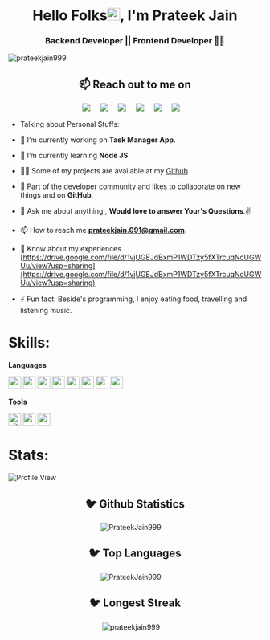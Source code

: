 <h1 align="center">Hello Folks<img src="https://media.giphy.com/media/hvRJCLFzcasrR4ia7z/giphy.gif" width="25px">, I'm Prateek Jain</h1>
  <h3 align="center">Backend Developer || Frontend Developer 👨‍💻</h3
  
<p align="left"> <img src="https://komarev.com/ghpvc/?username=prateekjain999&label=Profile%20views&color=0e75b6&style=flat" alt="prateekjain999" /> </p>


<h2 align="center">📫 Reach out to me on</h2>
<p align="center">
  <a target="_blank"href="https://www.linkedin.com/in/prateek-jain-a4b964126/"><img src="https://img.shields.io/badge/linkedin-%230077B5.svg?&style=for-the-badge&logo=linkedin&logoColor=skyblue" /></a>&nbsp;&nbsp;&nbsp;&nbsp;
  <a target="_blank"href="https://twitter.com/pk9997481571"><img src="https://img.shields.io/badge/twitter-%231DA1F2.svg?&style=for-the-badge&logo=twitter&logoColor=white" /></a>&nbsp;&nbsp;&nbsp;&nbsp;
  <a href="mailto:prateekjain.091@gmail.com?subject=Hello%20Prateek,%20From%20Github"><img src="https://img.shields.io/badge/gmail-%23D14836.svg?&style=for-the-badge&logo=gmail&logoColor=red" /></a>&nbsp;&nbsp;&nbsp;&nbsp;
  <a href="https://www.instagram.com/1_prateek_jain_1"><img src="https://img.shields.io/badge/instagram-%23D14836.svg?&style=for-the-badge&logo=instagram&logoColor=pink" /></a>&nbsp;&nbsp;&nbsp;&nbsp;
  <a href="https://fb.com/shazadaa.boy"><img src="https://img.shields.io/badge/Facebook-%233776AB.svg?&style=for-the-badge&logo=facebook&logoColor=white&color=blue" /></a>&nbsp;&nbsp;&nbsp;&nbsp;
  <a href="https://www.hackerrank.com/jain22719"><img src="https://img.shields.io/badge/HackerRank-%233776AB.svg?&style=for-the-badge&logo=hackerrank&logoColor=white&color=darkgreen" /></a>&nbsp;&nbsp;&nbsp;&nbsp;
</p>

  
* Talking about Personal Stuffs:

- 🔭 I’m currently working on **Task Manager App**.

- 🌱 I’m currently learning **Node JS**.

- 👨‍💻 Some of my projects are available at my [Github](https://github.com/PrateekJain999?tab=repositories)

- 👯 Part of the developer community and likes to collaborate on new things and on **GitHub**.

- 💬  Ask me about anything , **Would love to answer Your's Questions**.✌

- 📫 How to reach me **prateekjain.091@gmail.com**.

- 📄 Know about my experiences [https://drive.google.com/file/d/1vjUGEJdBxmP1WDTzy5fXTrcuqNcUGWUu/view?usp=sharing](https://drive.google.com/file/d/1vjUGEJdBxmP1WDTzy5fXTrcuqNcUGWUu/view?usp=sharing)

<!---- 💪 Want motivation to code? Head over to my this **[[github repo](https://github.com/Ayush7614/50Days50Projects)] You're in for a surprise** 😉..--->

- ⚡ Fun fact: Beside's programming, I enjoy eating food, travelling and listening music.


# Skills:

**Languages**

 *<img src ="https://img.shields.io/badge/python-%233776AB.svg?&style=flat-square&logo=python&logoColor=white" height=25>  <img src ="https://camo.githubusercontent.com/d423cf12cc9ec53976db472d8844305e3f324418/68747470733a2f2f696d672e736869656c64732e696f2f62616467652f2d4a6176615363726970742d626c61636b3f7374796c653d666c61742d737175617265266c6f676f3d6a617661736372697074" height=25>  <img src ="https://img.shields.io/badge/c++%20-%2300599C.svg?&style=for-the-badge&logo=c%2B%2B&logoColor=white" height=25>  <img src ="https://img.shields.io/badge/html5%20-%23E34F26.svg?&style=for-the-badge&logo=html5&logoColor=white" height=25>  <img src ="https://img.shields.io/badge/css3%20-%231572B6.svg?&style=for-the-badge&logo=css3&logoColor=white" height=25>  <img src ="https://img.shields.io/badge/java-%23ED8B00.svg?&style=for-the-badge&logo=java&logoColor=white" height=25>  <img src="https://img.shields.io/badge/mysql-%233776AB.svg?&style=flat-square&logo=mysql&logoColor=white" alt="mysql" height=25>  <img src="https://img.shields.io/badge/mongodb-%233776AB.svg?&style=flat-square&logo=mongodb&logoColor=white" alt="mongodb" height=25>*
 
 **Tools**
 
 *<img src="https://img.shields.io/badge/Git-%233776AB.svg?&style=flat-square&logo=git&logoColor=white" alt="git" height=25/>  <img src="https://img.shields.io/badge/Postman-%233776AB.svg?&style=flat-square&logo=postman&logoColor=white" alt="postman" height=25>  <img src="https://img.shields.io/badge/Eclipse-%233776AB.svg?&style=flat-square&logo=Eclipse&logoColor=white" alt="postman" height=25>*

 # Stats:
 
![Profile View](http://estruyf-github.azurewebsites.net/api/VisitorHit?user=PrateekJain999&repo=github-visitors-badge&countColorcountColor&countColor=%237B1E7A)

<h2 align="center">🐦 Github Statistics </h2>
<p align="center">
<img src="https://github-readme-stats.vercel.app/api?username=PrateekJain999&layout=compact&hide=html&theme=jolly" alt="PrateekJain999" />&nbsp;&nbsp;&nbsp;&nbsp;
</p>

<h2 align="center">🐦 Top Languages </h2>
<p align="center">
<img src="https://github-readme-stats.vercel.app/api/top-langs/?username=PrateekJain999&layout=compact&hide=html&theme=jolly" alt="PrateekJain999" />&nbsp;&nbsp;&nbsp;&nbsp;
</p>

<h2 align="center">🐦 Longest Streak </h2>
<p align="center">
<img align="center" src="https://github-readme-streak-stats.herokuapp.com/?user=prateekjain999&layout=compact&hide=html&theme=jolly" alt="prateekjain999" />&nbsp;&nbsp;&nbsp;&nbsp;
</p>
